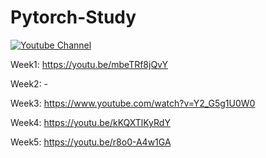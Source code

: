 # Pytorch-Study

[![Youtube Channel](https://img.shields.io/badge/-윤도현-c14438?style=flat-square&logo=Youtube&link=https://www.youtube.com/channel/UC9PB9nKYqKEx_N3KM-JVTpg)](https://www.youtube.com/channel/UC5VZS05uaoIdz6HQZSce9sQ)

Week1: https://youtu.be/mbeTRf8jQvY

Week2: -

Week3: https://www.youtube.com/watch?v=Y2_G5g1U0W0

Week4: https://youtu.be/kKQXTlKyRdY

Week5: https://youtu.be/r8o0-A4w1GA
